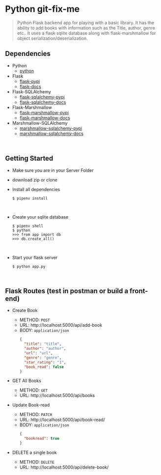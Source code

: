 # Python git-fix-me

> Python Flask backend app for playing with a basic library. It has the ability to add books with information such as the Title, author, genre etc.. It uses a flask sqlite database along with flask-marshmallow for object serialization/deserialization.

## Dependencies

- Python
  - [python](https://www.python.org/)
- Flask
  - [flask-pypi](https://pypi.org/project/Flask/)
  - [flask-docs](https://flask.palletsprojects.com/en/1.1.x/)
- Flask-SQLAlchemy
  - [flask-sqlalchemy-pypi](https://pypi.org/project/Flask-SQLAlchemy/)
  - [flask-sqlalchemy-docs](https://flask-sqlalchemy.palletsprojects.com/en/2.x/)
- Flask-Marshmallow
  - [flask-marshmallow-pypi](https://pypi.org/project/flask-marshmallow/)
  - [flask-marshmallow-docs](https://flask-marshmallow.readthedocs.io/)
- Marshmallow-SQLAlchemy
  - [marshmallow-sqlalchemy-pypi](https://pypi.org/project/marshmallow-sqlalchemy/)
  - [marshmallow-sqlalchemy-docs](https://marshmallow-sqlalchemy.readthedocs.io/en/latest/)

​

## Getting Started

- Make sure you are in your Server Folder

- download zip or clone
- Install all dependencies
  ```
  $ pipenv install
  ```
  ​
- Create your sqlite database
  ```
  $ pipenv shell
  $ python
  >>> from app import db
  >>> db.create_all()
  ```
  ​
- Start your flask server
  ```
  $ python app.py
  ```
  ​

## Flask Routes (test in postman or build a front-end)

- Create Book

  - METHOD: `POST`
  - URL: http://localhost:5000/api/add-book
  - BODY: `application/json`
    ```json
    {
      "title": "title",
      "author": "author",
      "url": "url",
      "genre": "genre",
      "star_rating": "1",
      "book_read": false
    }
    ```

- GET All Books

  - METHOD: `GET`
  - URL: http://localhost:5000/api/books

- Update Book-read

  - METHOD: `PATCH`
  - URL: http://localhost:5000/api/book-read/<id>
  - BODY: `application/json`
    ```json
    {
      "bookread": true
    }
    ```

- DELETE a single book
  - METHOD: `DELETE`
  - URL: http://localhost:5000/api/delete-book/<id>
